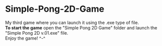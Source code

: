 # Simple-Pong-2D-Game
My third game where you can launch it using the .exe type of file.<br />
**To start the game** open the "Simple Pong 2D Game" folder and launch the "Simple Pong 2D v.01.exe" file.<br />
Enjoy the game! ^-^
